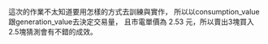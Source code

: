 這次的作業不太知道要用怎樣的方式去訓練與實作，
所以以consumption_value跟generation_value去決定交易量，
且市電單價為 2.53 元，所以賣出3塊買入2.5塊猜測會有不錯的成效。